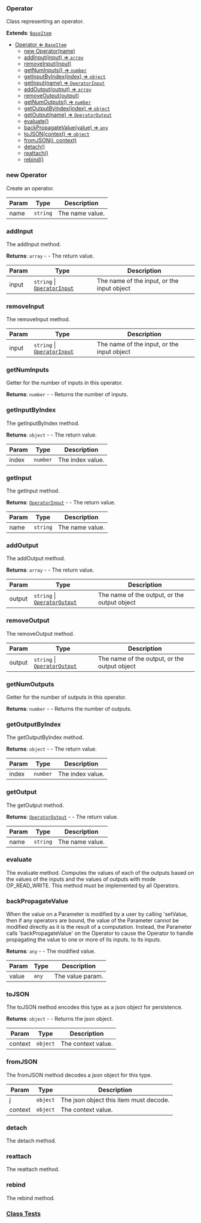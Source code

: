 <a name="Operator"></a>

### Operator 
Class representing an operator.


**Extends**: <code>[BaseItem](api/SceneTree/BaseItem.md)</code>  

* [Operator ⇐ <code>BaseItem</code>](#Operator)
    * [new Operator(name)](#new-Operator)
    * [addInput(input) ⇒ <code>array</code>](#addInput)
    * [removeInput(input)](#removeInput)
    * [getNumInputs() ⇒ <code>number</code>](#getNumInputs)
    * [getInputByIndex(index) ⇒ <code>object</code>](#getInputByIndex)
    * [getInput(name) ⇒ <code>OperatorInput</code>](#getInput)
    * [addOutput(output) ⇒ <code>array</code>](#addOutput)
    * [removeOutput(output)](#removeOutput)
    * [getNumOutputs() ⇒ <code>number</code>](#getNumOutputs)
    * [getOutputByIndex(index) ⇒ <code>object</code>](#getOutputByIndex)
    * [getOutput(name) ⇒ <code>OperatorOutput</code>](#getOutput)
    * [evaluate()](#evaluate)
    * [backPropagateValue(value) ⇒ <code>any</code>](#backPropagateValue)
    * [toJSON(context) ⇒ <code>object</code>](#toJSON)
    * [fromJSON(j, context)](#fromJSON)
    * [detach()](#detach)
    * [reattach()](#reattach)
    * [rebind()](#rebind)

<a name="new_Operator_new"></a>

### new Operator
Create an operator.


| Param | Type | Description |
| --- | --- | --- |
| name | <code>string</code> | The name value. |

<a name="Operator+addInput"></a>

### addInput
The addInput method.


**Returns**: <code>array</code> - - The return value.  

| Param | Type | Description |
| --- | --- | --- |
| input | <code>string</code> \| <code>[OperatorInput](api/SceneTree/Operators/OperatorInput.md)</code> | The name of the input, or the input object |

<a name="Operator+removeInput"></a>

### removeInput
The removeInput method.



| Param | Type | Description |
| --- | --- | --- |
| input | <code>string</code> \| <code>[OperatorInput](api/SceneTree/Operators/OperatorInput.md)</code> | The name of the input, or the input object |

<a name="Operator+getNumInputs"></a>

### getNumInputs
Getter for the number of inputs in this operator.


**Returns**: <code>number</code> - - Returns the number of inputs.  
<a name="Operator+getInputByIndex"></a>

### getInputByIndex
The getInputByIndex method.


**Returns**: <code>object</code> - - The return value.  

| Param | Type | Description |
| --- | --- | --- |
| index | <code>number</code> | The index value. |

<a name="Operator+getInput"></a>

### getInput
The getInput method.


**Returns**: <code>[OperatorInput](api/SceneTree/Operators/OperatorInput.md)</code> - - The return value.  

| Param | Type | Description |
| --- | --- | --- |
| name | <code>string</code> | The name value. |

<a name="Operator+addOutput"></a>

### addOutput
The addOutput method.


**Returns**: <code>array</code> - - The return value.  

| Param | Type | Description |
| --- | --- | --- |
| output | <code>string</code> \| <code>[OperatorOutput](api/SceneTree/Operators/OperatorOutput.md)</code> | The name of the output, or the output object |

<a name="Operator+removeOutput"></a>

### removeOutput
The removeOutput method.



| Param | Type | Description |
| --- | --- | --- |
| output | <code>string</code> \| <code>[OperatorOutput](api/SceneTree/Operators/OperatorOutput.md)</code> | The name of the output, or the output object |

<a name="Operator+getNumOutputs"></a>

### getNumOutputs
Getter for the number of outputs in this operator.


**Returns**: <code>number</code> - - Returns the number of outputs.  
<a name="Operator+getOutputByIndex"></a>

### getOutputByIndex
The getOutputByIndex method.


**Returns**: <code>object</code> - - The return value.  

| Param | Type | Description |
| --- | --- | --- |
| index | <code>number</code> | The index value. |

<a name="Operator+getOutput"></a>

### getOutput
The getOutput method.


**Returns**: <code>[OperatorOutput](api/SceneTree/Operators/OperatorOutput.md)</code> - - The return value.  

| Param | Type | Description |
| --- | --- | --- |
| name | <code>string</code> | The name value. |

<a name="Operator+evaluate"></a>

### evaluate
The evaluate method.
Computes the values of each of the outputs based on the values of the inputs
and the values of outputs with mode OP_READ_WRITE.
This method must be implemented by all Operators.


<a name="Operator+backPropagateValue"></a>

### backPropagateValue
When the value on a Parameter is modified by a user by calling 'setValue,
then if any operators are bound, the value of the Parameter cannot be modified
directly as it is the result of a computation. Instead, the Parameter calls
'backPropagateValue' on the Operator to cause the Operator to handle propagating
the value to one or more of its inputs.
to its inputs.


**Returns**: <code>any</code> - - The modified value.  

| Param | Type | Description |
| --- | --- | --- |
| value | <code>any</code> | The value param. |

<a name="Operator+toJSON"></a>

### toJSON
The toJSON method encodes this type as a json object for persistence.


**Returns**: <code>object</code> - - Returns the json object.  

| Param | Type | Description |
| --- | --- | --- |
| context | <code>object</code> | The context value. |

<a name="Operator+fromJSON"></a>

### fromJSON
The fromJSON method decodes a json object for this type.



| Param | Type | Description |
| --- | --- | --- |
| j | <code>object</code> | The json object this item must decode. |
| context | <code>object</code> | The context value. |

<a name="Operator+detach"></a>

### detach
The detach method.


<a name="Operator+reattach"></a>

### reattach
The reattach method.


<a name="Operator+rebind"></a>

### rebind
The rebind method.




### [Class Tests](api/SceneTree/Operators/Operator.test)